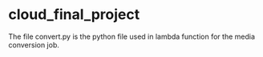 # cloud_final_project
The file convert.py is the python file used in lambda function for the media conversion job.
